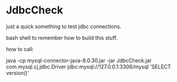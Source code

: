 # JdbcCheck

just a quick something to test jdbc connections.

bash shell to remember how to build this stuff.

how to call:

java -cp mysql-connector-java-8.0.30.jar -jar JdbcCheck.jar com.mysql.cj.jdbc.Driver jdbc:mysql://127.0.0.1:3306/mysql 'SELECT version()'
